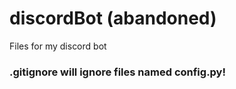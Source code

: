 # discordBot (abandoned)
Files for my discord bot

### .gitignore will ignore files named config.py!

